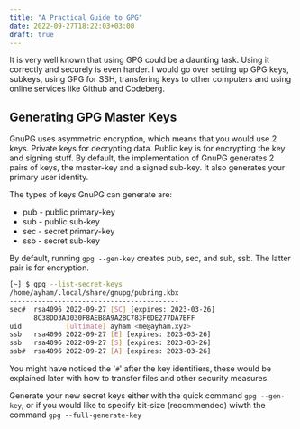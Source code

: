 ```yaml
---
title: "A Practical Guide to GPG"
date: 2022-09-27T18:22:03+03:00
draft: true
---
```


It is very well known that using GPG could be a daunting task. Using it
correctly and securely is even harder. I would go over setting up GPG keys,
subkeys, using GPG for SSH, transfering keys to other computers and using online
services like Github and Codeberg.

## Generating GPG Master Keys
GnuPG uses asymmetric encryption, which means that you would use 2 keys. Private
keys for decrypting data. Public key is for encrypting the key and signing
stuff. By default, the implementation of GnuPG generates 2 pairs of keys, the
master-key and a signed sub-key. It also generates your primary user identity.

The types of keys GnuPG can generate are:
* pub - public primary-key
* sub - public sub-key
* sec - secret primary-key
* ssb - secret sub-key  
 
By default, running `gpg --gen-key` creates pub, sec, and sub, ssb. The latter
pair is for encryption.

```bash
[~] $ gpg --list-secret-keys
/home/ayham/.local/share/gnupg/pubring.kbx
------------------------------------------
sec#  rsa4096 2022-09-27 [SC] [expires: 2023-03-26]
      8C38DD3A3030F8AEB8A9A2BC783F6DE277DA7BFF
uid           [ultimate] ayham <me@ayham.xyz>
ssb   rsa4096 2022-09-27 [E] [expires: 2023-03-26]
ssb   rsa4096 2022-09-27 [S] [expires: 2023-03-26]
ssb#  rsa4096 2022-09-27 [A] [expires: 2023-03-26]
```

You might have noticed the '`#`' after the key identifiers, these would be
explained later with how to transfer files and other security measures.

Generate your new secret keys either with the quick command `gpg --gen-key`, or
if you would like to specify bit-size (recommended) wiwth the command `gpg
--full-generate-key`
